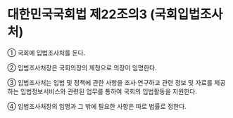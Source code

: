 # 대한민국국회법 제22조의3 (국회입법조사처)

① 국회에 입법조사처를 둔다.

② 입법조사처장은 국회의장의 제청으로 의장이 임명한다.

③ 입법조사처는 입법 및 정책에 관한 사항을 조사·연구하고 관련 정보 및 자료를 제공하는 입법정보서비스와 관련된 업무를 통하여 국회의 입법활동을 지원한다.

④ 입법조사처장의 임명과 그 밖에 필요한 사항은 따로 법률로 정한다.
